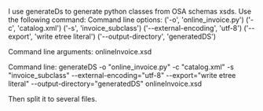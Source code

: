 I use generateDs to generate python classes from OSA schemas xsds.
Use the following command:
Command line options:
  ('-o', 'online_invoice.py')
  ('-c', 'catalog.xml')
  ('-s', 'invoice_subclass')
  ('--external-encoding', 'utf-8')
  ('--export', 'write etree literal')
  ('--output-directory', 'generatedDS')

Command line arguments:
  onlineInvoice.xsd

Command line:
generateDS -o "online_invoice.py" -c "catalog.xml" -s "invoice_subclass" --external-encoding="utf-8" --export="write etree literal" --output-directory="generatedDS" onlineInvoice.xsd

Then split it to several files. 